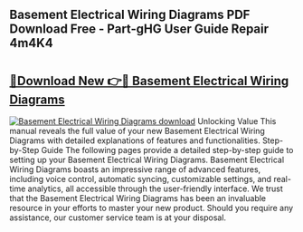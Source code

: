 ## Basement Electrical Wiring Diagrams PDF Download Free - Part-gHG User Guide Repair 4m4K4

# <h2><a href="http://dflq1g9.blite.top/?on=Basement+Electrical+Wiring+Diagrams">🔗Download New 👉🔴 Basement Electrical Wiring Diagrams</a></h2>

[![Basement Electrical Wiring Diagrams download](https://i.imgur.com/lujVjoI.png)](http://dflq1g9.blite.top/?on=Basement+Electrical+Wiring+Diagrams)
Unlocking Value This manual reveals the full value of your new Basement Electrical Wiring Diagrams with detailed explanations of features and functionalities. Step-by-Step Guide The following pages provide a detailed step-by-step guide to setting up your Basement Electrical Wiring Diagrams. Basement Electrical Wiring Diagrams boasts an impressive range of advanced features, including voice control, automatic syncing, customizable settings, and real-time analytics, all accessible through the user-friendly interface. We trust that the Basement Electrical Wiring Diagrams has been an invaluable resource in your efforts to master your new product. Should you require any assistance, our customer service team is at your disposal.
